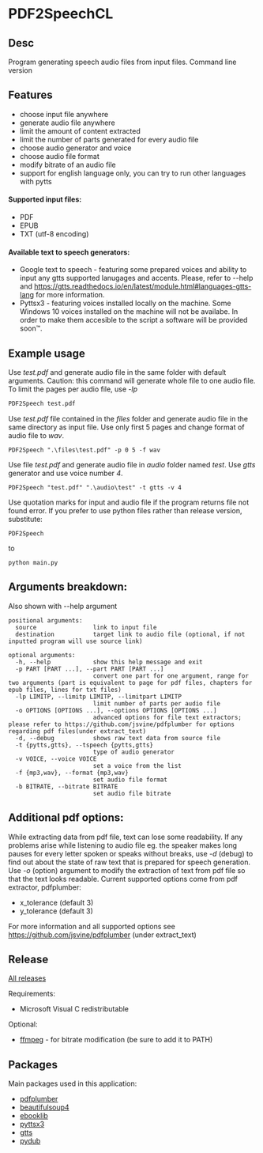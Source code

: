 # PDF2SpeechCL

## Desc
Program generating speech audio files from input files. Command line version

## Features
- choose input file anywhere
- generate audio file anywhere
- limit the amount of content extracted
- limit the number of parts generated for every audio file
- choose audio generator and voice
- choose audio file format
- modify bitrate of an audio file
- support for english language only, you can try to run other languages with pytts 

#### Supported input files: 
- PDF
- EPUB
- TXT (utf-8 encoding)

#### Available text to speech generators:
- Google text to speech - featuring some prepared voices and ability to input any gtts supported lanugages and accents. Please, refer to --help and https://gtts.readthedocs.io/en/latest/module.html#languages-gtts-lang for more information.
- Pyttsx3 - featuring voices installed locally on the machine. Some Windows 10 voices installed on the machine will not be availabe. In order to make them accesible to the script a software will be provided soon&trade;.

## Example usage
Use _test.pdf_ and generate audio file in the same folder with default arguments. Caution: this command will generate whole file to one audio file. To limit the pages per audio file, use _-lp_
```BASH
PDF2Speech test.pdf
```
Use _test.pdf_ file contained in the _files_ folder and generate audio file in the same directory as input file. Use only first 5 pages and change format of audio file to _wav_.
```
PDF2Speech ".\files\test.pdf" -p 0 5 -f wav
```
Use file _test.pdf_ and generate audio file in _audio_ folder named _test_. Use _gtts_ generator and use voice number _4_.
```
PDF2Speech "test.pdf" ".\audio\test" -t gtts -v 4
```
Use quotation marks for input and audio file if the program returns file not found error.
If you prefer to use python files rather than release version, substitute:
```
PDF2Speech
```
to
```
python main.py
```
## Arguments breakdown:
Also shown with --help argument
```
positional arguments:
  source                link to input file
  destination           target link to audio file (optional, if not inputted program will use source link) 

optional arguments:
  -h, --help            show this help message and exit
  -p PART [PART ...], --part PART [PART ...]
                        convert one part for one argument, range for two arguments (part is equivalent to page for pdf files, chapters for epub files, lines for txt files)
  -lp LIMITP, --limitp LIMITP, --limitpart LIMITP
                        limit number of parts per audio file
  -o OPTIONS [OPTIONS ...], --options OPTIONS [OPTIONS ...]
                        advanced options for file text extractors; please refer to https://github.com/jsvine/pdfplumber for options regarding pdf files(under extract_text)
  -d, --debug           shows raw text data from source file
  -t {pytts,gtts}, --tspeech {pytts,gtts}
                        type of audio generator
  -v VOICE, --voice VOICE
                        set a voice from the list
  -f {mp3,wav}, --format {mp3,wav}
                        set audio file format
  -b BITRATE, --bitrate BITRATE
                        set audio file bitrate
```


## Additional pdf options:
While extracting data from pdf file, text can lose some readability. If any problems arise while listening to audio file eg. the speaker makes long pauses for every letter spoken or speaks without breaks, use _-d_ (debug) to find out about the state of raw text that is prepared for speech generation. Use _-o_ (option) argument to modify the extraction of text from pdf file so that the text looks readable.
Current supported options come from pdf extractor, pdfplumber:
- x_tolerance (default 3)
- y_tolerance (default 3)

For more information and all supported options see https://github.com/jsvine/pdfplumber (under extract_text)


## Release
[All releases](https://github.com/Zetaniis/PDF2SpeechCL/releases)

Requirements:
- Microsoft Visual C redistributable

Optional:
- [ffmpeg](https://www.ffmpeg.org/download.html) - for bitrate modification (be sure to add it to PATH)

## Packages
Main packages used in this application:
- [pdfplumber](https://github.com/jsvine/pdfplumber)
- [beautifulsoup4](https://www.crummy.com/software/BeautifulSoup/bs4/doc/)
- [ebooklib](https://github.com/aerkalov/ebooklib)
- [pyttsx3](https://pypi.org/project/pyttsx3/)
- [gtts](https://gtts.readthedocs.io/en/latest/)
- [pydub](https://github.com/jiaaro/pydub)
 
